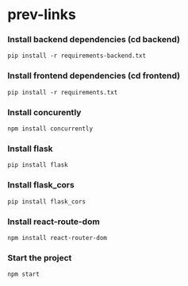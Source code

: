# prev-links

### Install backend dependencies (cd  backend)

`
pip install -r requirements-backend.txt
`

### Install frontend dependencies (cd  frontend)

`
pip install -r requirements.txt
`

### Install concurently
`
npm install concurrently
`

### Install flask
`
pip install flask
`
### Install flask_cors
`
pip install flask_cors
`

### Install react-route-dom
`
npm install react-router-dom
`

### Start the project
`
npm start
`
